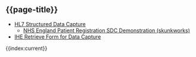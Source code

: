 ## {{page-title}}

- [HL7 Structured Data Capture](https://build.fhir.org/ig/HL7/sdc/)
  - [NHS England Patient Registration SDC Demonstration (skunkworks)](https://nhsdigital.github.io/interoperability-standards-tools-skunkworks/questionnaire?url=https:%2F%2Ffhir.nhs.uk%2FEngland%2FStructureDefinition%2FEngland-Questionnaire-RegisterGPSurgeryv2)
- [IHE Retrieve Form for Data Capture](https://wiki.ihe.net/index.php/Retrieve_Form_for_Data_Capture)

{{index:current}}